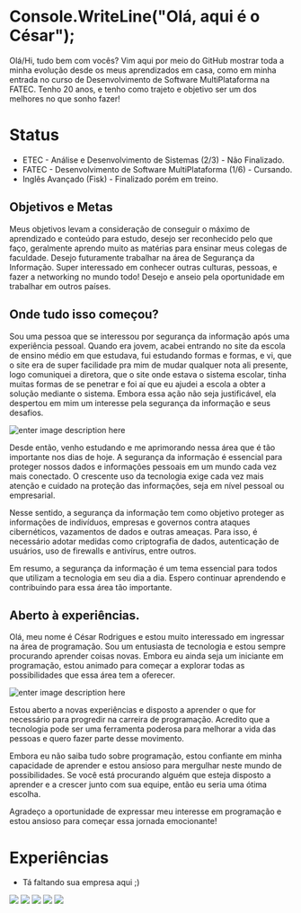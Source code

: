 # Console.WriteLine("Olá, aqui é o César");

Olá/Hi, tudo bem com vocês? Vim aqui por meio do GitHub mostrar toda a minha evolução desde os meus aprendizados em casa, como em minha entrada no curso de Desenvolvimento de Software MultiPlataforma na FATEC. Tenho 20 anos, e tenho como trajeto e objetivo ser um dos melhores no que sonho fazer! 


# Status 

- ETEC - Análise e Desenvolvimento de Sistemas (2/3) - Não Finalizado.
- FATEC - Desenvolvimento de Software MultiPlataforma (1/6) - Cursando.
- Inglês Avançado (Fisk) - Finalizado porém em treino.

## Objetivos e Metas

Meus objetivos levam a consideração de conseguir o máximo de aprendizado e conteúdo para estudo, desejo ser reconhecido pelo que faço, geralmente aprendo muito as matérias para ensinar meus colegas de faculdade. Desejo futuramente trabalhar na área de Segurança da Informação. Super interessado em conhecer outras culturas, pessoas, e fazer a networking no mundo todo! Desejo e anseio pela oportunidade em trabalhar em outros países.

## Onde tudo isso começou?

Sou uma pessoa que se interessou por segurança da informação após uma experiência pessoal. Quando era jovem, acabei entrando no site da escola de ensino médio em que estudava, fui estudando formas e formas, e vi, que o site era de super facilidade pra mim de mudar qualquer nota ali presente, logo comuniquei a diretora, que o site onde estava o sistema escolar, tinha muitas formas de se penetrar e foi aí que eu ajudei a escola a obter a solução mediante o sistema. Embora essa ação não seja justificável, ela despertou em mim um interesse pela segurança da informação e seus desafios.

![enter image description here](https://pbs.twimg.com/media/Fn68yV8XoAAJtLE?format=jpg&name=medium)

Desde então, venho estudando e me aprimorando nessa área que é tão importante nos dias de hoje. A segurança da informação é essencial para proteger nossos dados e informações pessoais em um mundo cada vez mais conectado. O crescente uso da tecnologia exige cada vez mais atenção e cuidado na proteção das informações, seja em nível pessoal ou empresarial.

Nesse sentido, a segurança da informação tem como objetivo proteger as informações de indivíduos, empresas e governos contra ataques cibernéticos, vazamentos de dados e outras ameaças. Para isso, é necessário adotar medidas como criptografia de dados, autenticação de usuários, uso de firewalls e antivírus, entre outros.

Em resumo, a segurança da informação é um tema essencial para todos que utilizam a tecnologia em seu dia a dia. Espero continuar aprendendo e contribuindo para essa área tão importante.

## Aberto à experiências.

Olá, meu nome é César Rodrigues e estou muito interessado em ingressar na área de programação. Sou um entusiasta de tecnologia e estou sempre procurando aprender coisas novas. Embora eu ainda seja um iniciante em programação, estou animado para começar a explorar todas as possibilidades que essa área tem a oferecer.

![enter image description here](https://pbs.twimg.com/media/FVte0RFXEAAb5yH?format=jpg&name=large)

Estou aberto a novas experiências e disposto a aprender o que for necessário para progredir na carreira de programação. Acredito que a tecnologia pode ser uma ferramenta poderosa para melhorar a vida das pessoas e quero fazer parte desse movimento.

Embora eu não saiba tudo sobre programação, estou confiante em minha capacidade de aprender e estou ansioso para mergulhar neste mundo de possibilidades. Se você está procurando alguém que esteja disposto a aprender e a crescer junto com sua equipe, então eu seria uma ótima escolha.

Agradeço a oportunidade de expressar meu interesse em programação e estou ansioso para começar essa jornada emocionante!

# Experiências

- Tá faltando sua empresa aqui ;)

<p align="left">
  <a href="#" alt="Gmail">
  <img src="https://img.shields.io/badge/-Gmail-FF0000?style=flat-square&labelColor=FF0000&logo=gmail&logoColor=white&link=LINK-DO-SEU-EMAIL" /></a>

  <a href="#" alt="Linkedin">
  <img src="https://img.shields.io/badge/-Linkedin-0e76a8?style=flat-square&logo=Linkedin&logoColor=white&link=LINK-DO-SEU-LINKEDIN" /></a>

  <a href="#" alt="WhatsApp">
  <img src="https://img.shields.io/badge/-WhatsApp-25d366?style=flat-square&labelColor=25d366&logo=whatsapp&logoColor=white&link=http://api.whatsapp.com/send?phone=+5513978091126"/></a>

  <a href="#" alt="Facebook">
  <img src="https://img.shields.io/badge/-Facebook-3b5998?style=flat-square&labelColor=3b5998&logo=facebook&logoColor=white&link=LINK-DO-SEU-FACEBOOK"/></a>

  <a href="#" alt="Instagram">
  <img src="https://img.shields.io/badge/-Instagram-DF0174?style=flat-square&labelColor=DF0174&logo=instagram&logoColor=white&link=LINK-DO-SEU-INSTAGRAM"/></a>
</p>
